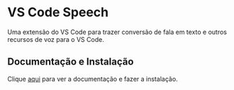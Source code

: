 # VS Code Speech

Uma extensão do VS Code para trazer conversão de fala em texto e outros recursos de voz para o VS Code.

## Documentação e Instalação

Clique [aqui](https://marketplace.visualstudio.com/items?itemName=ms-vscode.vscode-speech) para ver a documentação e fazer a instalação.

